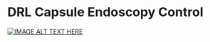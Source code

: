 # DRL Capsule Endoscopy Control

[![IMAGE ALT TEXT HERE](https://img.youtube.com/vi/xZx_uy5D3yw/0.jpg)](https://www.youtube.com/watch?v=xZx_uy5D3yw)

